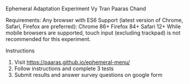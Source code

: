 Ephemeral Adaptation Experiment
Vy Tran
Paaras Chand

Requirements:
Any browser with ES6 Support (latest version of Chrome, Safari, Firefox are preferred):
    Chrome 86+
    Firefox 84+
    Safari 12+
While mobile browsers are supported, touch input (excluding trackpad) is not recommended for this experiment.

Instructions
1. Visit https://paaras.github.io/ephemeral-menu/
2. Follow instructions and complete 3 tests
3. Submit results and answer survey questions on google form

